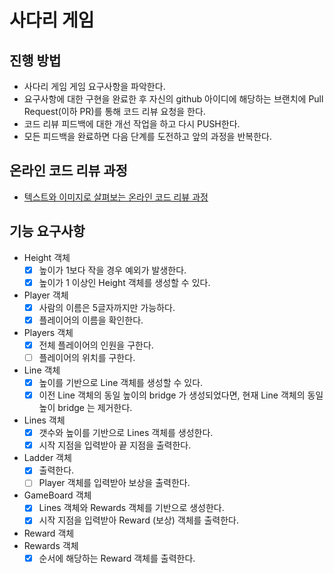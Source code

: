 # 사다리 게임
## 진행 방법
* 사다리 게임 게임 요구사항을 파악한다.
* 요구사항에 대한 구현을 완료한 후 자신의 github 아이디에 해당하는 브랜치에 Pull Request(이하 PR)를 통해 코드 리뷰 요청을 한다.
* 코드 리뷰 피드백에 대한 개선 작업을 하고 다시 PUSH한다.
* 모든 피드백을 완료하면 다음 단계를 도전하고 앞의 과정을 반복한다.

## 온라인 코드 리뷰 과정
* [텍스트와 이미지로 살펴보는 온라인 코드 리뷰 과정](https://github.com/nextstep-step/nextstep-docs/tree/master/codereview)

## 기능 요구사항 
- Height 객체 
  - [x] 높이가 1보다 작을 경우 예외가 발생한다.
  - [x] 높이가 1 이상인 Height 객체를 생성할 수 있다.
- Player 객체 
  - [x] 사람의 이름은 5글자까지만 가능하다.
  - [x] 플레이어의 이름을 확인한다.
- Players 객체 
  - [x] 전체 플레이어의 인원을 구한다.
  - [ ] 플레이어의 위치를 구한다. 
- Line 객체 
  - [x] 높이를 기반으로 Line 객체를 생성할 수 있다.
  - [x] 이전 Line 객체의 동일 높이의 bridge 가 생성되었다면, 현재 Line 객체의 동일 높이 bridge 는 제거한다.
- Lines 객체 
  - [x] 갯수와 높이를 기반으로 Lines 객체를 생성한다.
  - [x] 시작 지점을 입력받아 끝 지점을 출력한다. 
- Ladder 객체 
  - [x] 출력한다. 
  - [ ] Player 객체를 입력받아 보상을 출력한다.
- GameBoard 객체 
  - [x] Lines 객체와 Rewards 객체를 기반으로 생성한다.
  - [x] 시작 지점을 입력받아 Reward (보상) 객체를 출력한다.
- Reward 객체 
- Rewards 객체 
  - [x] 순서에 해당하는 Reward 객체를 출력한다. 